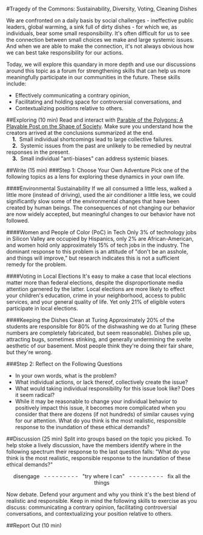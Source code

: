 #Tragedy of the Commons: Sustainability, Diversity, Voting, Cleaning Dishes

We are confronted on a daily basis by social challenges - ineffective public leaders, global warming, a sink full of dirty dishes - for which we, as individuals, bear some small responsibility. It's often difficult for us to see the connection between small choices we make and large systemic issues. And when we are able to make the connection, it's not always obvious how we can best take responsibility for our actions. 

Today, we will explore this quandary in more depth and use our discussions around this topic as a forum for strengthening skills that can help us more meaningfully participate in our communities in the future. These skills include:
* Effectively communicating a contrary opinion,
* Facilitating and holding space for controversial conversations, and
* Contextualizing positions relative to others.

##Exploring (10 min)
Read and interact with [Parable of the Polygons: A Playable Post on the Shape of Society](http://ncase.me/polygons/). Make sure you understand how the creators arrived at the conclusions summarized at the end.  
&nbsp;&nbsp;&nbsp;&nbsp;**1.**&nbsp;&nbsp;Small individual shortcomings lead to large collective failures.  
&nbsp;&nbsp;&nbsp;&nbsp;**2.**&nbsp;&nbsp;Systemic issues from the past are unlikely to be remedied by neutral responses in the present.  
&nbsp;&nbsp;&nbsp;&nbsp;**3.**&nbsp;&nbsp;Small individual "anti-biases" can address systemic biases.  

##Write (15 min)
###Step 1: Choose Your Own Adventure
Pick one of the following topics as a lens for exploring these dynamics in your own life.

####Environmental Sustainability
If we all consumed a little less, walked a little more (instead of driving), used the air conditioner a little less, we could significantly slow some of the environmental changes that have been created by human beings. The consequences of not changing our behavior are now widely accepted, but meaningful changes to our behavior have not followed.

####Women and People of Color (PoC) in Tech
Only 3% of technology jobs in Silicon Valley are occupied by Hispanics, only 2% are African-American, and women hold only approximately 15% of tech jobs in the industry. The dominant response to this problem is an attitude of "don't be an asshole, and things will improve," but research indicates this is not a sufficient remedy for the problem. 

####Voting in Local Elections
It's easy to make a case that local elections matter more than federal elections, despite the disproportionate media attention garnered by the latter. Local elections are more likely to effect your children's education, crime in your neighborhood, access to public services, and your general quality of life. Yet only 21% of eligible voters participate in local elections.

####Keeping the Dishes Clean at Turing
Approximately 20% of the students are responsible for 80% of the dishwashing we do at Turing (these numbers are completely fabricated, but seem reasonable). Dishes pile up, attracting bugs, sometimes stinking, and generally undermining the svelte aesthetic of our basement. Most people think they're doing their fair share, but they're wrong. 

###Step 2: Reflect on the Following Questions
* In your own words, what is the problem?
* What individual actions, or lack thereof, collectively create the issue?
* What would taking individual responsibility for this issue look like? Does it seem radical?
* While it may be reasonable to change your individual behavior to positively impact this issue, it becomes more complicated when you consider that there are dozens (if not hundreds) of similar causes vying for our attention. What do you think is the most realistic, responsible response to the inundation of these ethical demands? 

##Discussion (25 min)
Split into groups based on the topic you picked. To help stoke a lively discussion, have the members identify where in the following spectrum their response to the last question falls: "What do you think is the most realistic, responsible response to the inundation of these ethical demands?" 

<p align="center">
  disengage &nbsp;&nbsp;- - - - - - - - - &nbsp;&nbsp;"try where I can" &nbsp;&nbsp;- - - - - - - - - &nbsp;&nbsp;fix all the things
</p>

Now debate. Defend your argument and why you think it's the best blend of realistic and responsible. Keep in mind the following skills to exercise as you discuss: communicating a contrary opinion, facilitating controversial conversations, and contextualizing your position relative to others. 

##Report Out (10 min)
